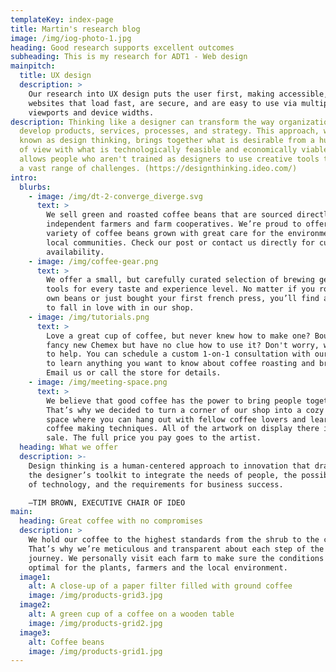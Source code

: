 ```yaml
---
templateKey: index-page
title: Martin's research blog
image: /img/iog-photo-1.jpg
heading: Good research supports excellent outcomes
subheading: This is my research for ADT1 - Web design
mainpitch:
  title: UX design
  description: >
    Our research into UX design puts the user first, making accessible, modern
    websites that load fast, are secure, and are easy to use via multiple
    viewports and device widths.
description: Thinking like a designer can transform the way organizations
  develop products, services, processes, and strategy. This approach, which is
  known as design thinking, brings together what is desirable from a human point
  of view with what is technologically feasible and economically viable. It also
  allows people who aren't trained as designers to use creative tools to address
  a vast range of challenges. (https://designthinking.ideo.com/)
intro:
  blurbs:
    - image: /img/dt-2-converge_diverge.svg
      text: >
        We sell green and roasted coffee beans that are sourced directly from
        independent farmers and farm cooperatives. We’re proud to offer a
        variety of coffee beans grown with great care for the environment and
        local communities. Check our post or contact us directly for current
        availability.
    - image: /img/coffee-gear.png
      text: >
        We offer a small, but carefully curated selection of brewing gear and
        tools for every taste and experience level. No matter if you roast your
        own beans or just bought your first french press, you’ll find a gadget
        to fall in love with in our shop.
    - image: /img/tutorials.png
      text: >
        Love a great cup of coffee, but never knew how to make one? Bought a
        fancy new Chemex but have no clue how to use it? Don't worry, we’re here
        to help. You can schedule a custom 1-on-1 consultation with our baristas
        to learn anything you want to know about coffee roasting and brewing.
        Email us or call the store for details.
    - image: /img/meeting-space.png
      text: >
        We believe that good coffee has the power to bring people together.
        That’s why we decided to turn a corner of our shop into a cozy meeting
        space where you can hang out with fellow coffee lovers and learn about
        coffee making techniques. All of the artwork on display there is for
        sale. The full price you pay goes to the artist.
  heading: What we offer
  description: >-
    Design thinking is a human-centered approach to innovation that draws from
    the designer’s toolkit to integrate the needs of people, the possibilities
    of technology, and the requirements for business success.

    —TIM BROWN, EXECUTIVE CHAIR OF IDEO
main:
  heading: Great coffee with no compromises
  description: >
    We hold our coffee to the highest standards from the shrub to the cup.
    That’s why we’re meticulous and transparent about each step of the coffee’s
    journey. We personally visit each farm to make sure the conditions are
    optimal for the plants, farmers and the local environment.
  image1:
    alt: A close-up of a paper filter filled with ground coffee
    image: /img/products-grid3.jpg
  image2:
    alt: A green cup of a coffee on a wooden table
    image: /img/products-grid2.jpg
  image3:
    alt: Coffee beans
    image: /img/products-grid1.jpg
---
```

